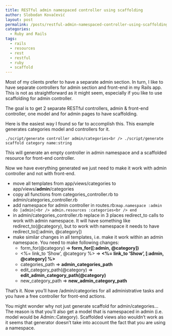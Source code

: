 ```yaml
---
title: RESTful admin namespaced controller using scaffolding
author: Slobodan Kovačević
layout: post
permalink: /posts/restful-admin-namespaced-controller-using-scaffolding
categories:
  - Ruby and Rails
tags:
  - rails
  - resources
  - rest
  - restful
  - ruby
  - scaffold
---
```

Most of my clients prefer to have a separate admin section. In turn, I like to have separate controllers for admin section and front-end in my Rails app. This is not as straightforward as it might seem, especially if you like to use scaffolding for admin controller.

The goal is to get 2 separate RESTful controllers, admin & front-end controller, one model and for admin pages to have scaffolding.

Here is the easiest way I found so far to accomplish this. This example generates categories model and controllers for it.

`./script/generate controller admin/categories<br />
./script/generate scaffold category name:string`

This will generate an empty controller in admin namespace and a scaffolded resource for front-end controller.

Now we have everything generated we just need to make it work with admin controller and not with front-end.

*   move all templates from app/views/categories to app/views/**admin**/categories
*   copy all functions from categories\_controller.rb to admin/categories\_controller.rb
*   add namespace for admin controller in routes.rb:`map.namespace :admin do |admin|<br />
admin.resources :categories<br />
end`
*   in admin/categories\_controller.rb replace in 3 places redirect\_to calls to work with admin namespace. It will have something like redirect\_to(@category), but to work with namespace it needs to have redirect\_to([:admin, @category])
*   make similar changes in all templates, i.e. make it work within an admin namespace. You need to make following changes: 
    *   form_for(@category) => **form_for([:admin, @category])**
    *   <%= link_to &#8216;Show&#8217;, @category %> => **<%= link_to &#8216;Show&#8217;, [:admin, @category] %>**
    *   categories_path => **admin\_categories\_path**
    *   edit\_category\_path(@category) => **edit\_admin\_category_path(@category)**
    *   new\_category\_path => **new\_admin\_category_path**

That&#8217;s it. Now you&#8217;ll have /admin/categories for all administrative tasks and you have a free controller for front-end actions.

You might wonder why not just generate scaffold for admin/categories&#8230; The reason is that you&#8217;ll also get a model that is namespaced in admin (i.e. model would be Admin::Category). Scaffolded views also wouldn&#8217;t work as it seems that generator doesn&#8217;t take into account the fact that you are using a namespace.
